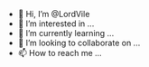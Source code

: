 - 👋 Hi, I’m @LordVile
- 👀 I’m interested in ...
- 🌱 I’m currently learning ...
- 💞️ I’m looking to collaborate on ...
- 📫 How to reach me ...

<!---
Geomatrics/Geomatrics is a ✨ special ✨ repository because its `README.md` (this file) appears on your GitHub profile.
You can click the Preview link to take a look at your changes.
--->
